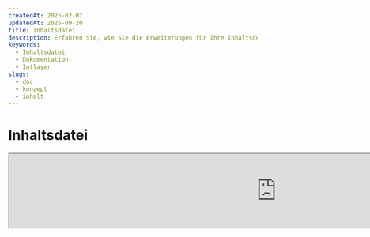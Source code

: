 ```yaml
---
createdAt: 2025-02-07
updatedAt: 2025-09-20
title: Inhaltsdatei
description: Erfahren Sie, wie Sie die Erweiterungen für Ihre Inhaltsdeklarationsdateien anpassen können. Folgen Sie dieser Dokumentation, um Bedingungen effizient in Ihrem Projekt umzusetzen.
keywords:
  - Inhaltsdatei
  - Dokumentation
  - Intlayer
slugs:
  - doc
  - konzept
  - inhalt
---
```


# Inhaltsdatei

<iframe title="i18n, Markdown, JSON… eine einzige Lösung, um alles zu verwalten | Intlayer" class="m-auto aspect-[16/9] w-full overflow-hidden rounded-lg border-0" allow="autoplay; gyroscope;" loading="lazy" width="1080" height="auto" src="https://www.youtube.com/embed/1VHgSY_j9_I?autoplay=0&amp;origin=http://intlayer.org&amp;controls=0&amp;rel=1"/>

## Was ist eine Inhaltsdatei?

Eine Inhaltsdatei in Intlayer ist eine Datei, die Wörterbuchdefinitionen enthält.
Diese Dateien deklarieren den Textinhalt, die Übersetzungen und Ressourcen Ihrer Anwendung.
Inhaltsdateien werden von Intlayer verarbeitet, um Wörterbücher zu generieren.

Die Wörterbücher sind das Endergebnis, das Ihre Anwendung mit dem `useIntlayer` Hook importieren wird.

### Schlüsselkonzepte

#### Wörterbuch

Ein Wörterbuch ist eine strukturierte Sammlung von Inhalten, die nach Schlüsseln organisiert ist. Jedes Wörterbuch enthält:

- **Schlüssel**: Ein eindeutiger Bezeichner für das Wörterbuch
- **Inhalt**: Die tatsächlichen Inhaltswerte (Text, Zahlen, Objekte usw.)
- **Metadaten**: Zusätzliche Informationen wie Titel, Beschreibung, Tags usw.

#### Inhaltsdatei

Beispiel einer Inhaltsdatei:

```tsx fileName="src/example.content.tsx" contentDeclarationFormat="typescript"
import { type ReactNode } from "react";
import {
  t,
  enu,
  cond,
  nest,
  md,
  insert,
  file,
  type Dictionary,
} from "intlayer";

interface Content {
  imbricatedContent: {
    imbricatedContent2: {
      stringContent: string; // Zeichenketteninhalt
      numberContent: number; // Zahleninhalt
      booleanContent: boolean; // Wahrheitswertinhalt
      javaScriptContent: string; // JavaScript-Inhalt
    };
  };
  multilingualContent: string; // Mehrsprachiger Inhalt
  quantityContent: string; // Mengeninhalt
  conditionalContent: string; // Bedingter Inhalt
  markdownContent: never; // Markdown-Inhalt
  externalContent: string; // Externer Inhalt
  insertionContent: string; // Einfügeinhalt
  nestedContent: string; // Verschachtelter Inhalt
  fileContent: string; // Dateiinhalt
  jsxContent: ReactNode; // JSX-Inhalt
}

export default {
  key: "page",
  content: {
    imbricatedContent: {
      imbricatedContent2: {
        stringContent: "Hello World",
        numberContent: 123,
        booleanContent: true,
        javaScriptContent: `${process.env.NODE_ENV}`,
      },
    },
    multilingualContent: t({
      de: "Deutscher Inhalt",
      en: "English content",
      "en-GB": "English content (UK)",
      fr: "French content",
      es: "Spanish content",
    }),
    quantityContent: enu({
      "<-1": "Weniger als minus ein Auto",
      "-1": "Minus ein Auto",
      "0": "Keine Autos",
      "1": "Ein Auto",
      ">5": "Einige Autos",
      ">19": "Viele Autos",
    }),
    conditionalContent: cond({
      true: "Validierung ist aktiviert",
      false: "Validierung ist deaktiviert",
    }),
    insertionContent: insert("Hallo {{name}}!"),
    nestedContent: nest(
      "navbar", // Der Schlüssel des Wörterbuchs zum Verschachteln
      "login.button" // [Optional] Der Pfad zum Inhalt, der verschachtelt werden soll
    ),
    fileContent: file("./path/to/file.txt"),
    externalContent: fetch("https://example.com").then((res) => res.json()),
    markdownContent: md("# Markdown-Beispiel"),

    /*
     * Nur verfügbar mit `react-intlayer` oder `next-intlayer`
     */
    jsxContent: <h1>Mein Titel</h1>,
  },
} satisfies Dictionary<Content>; // [optional] Dictionary ist generisch und ermöglicht es Ihnen, die Formatierung Ihres Wörterbuchs zu stärken
```

```javascript fileName="src/example.content.mjx" contentDeclarationFormat="esm"
import { t, enu, cond, nest, md, insert, file } from "intlayer";

/** @type {import('intlayer').Dictionary} */
export default {
  key: "page",
  content: {
    imbricatedContent: {
      imbricatedContent2: {
        stringContent: "Hallo Welt",
        numberContent: 123,
        booleanContent: true,
        javaScriptContent: `${process.env.NODE_ENV}`,
      },
      imbricatedArray: [1, 2, 3],
    },
    multilingualContent: t({
      en: "Englischer Inhalt",
      "en-GB": "Englischer Inhalt (UK)",
      fr: "Französischer Inhalt",
      es: "Spanischer Inhalt",
    }),
    quantityContent: enu({
      "<-1": "Weniger als minus ein Auto",
      "-1": "Minus ein Auto",
      "0": "Keine Autos",
      "1": "Ein Auto",
      ">5": "Einige Autos",
      ">19": "Viele Autos",
    }),
    conditionalContent: cond({
      true: "Validierung ist aktiviert",
      false: "Validierung ist deaktiviert",
    }),
    insertionContent: insert("Hallo {{name}}!"),
    nestedContent: nest(
      "navbar", // Der Schlüssel des Wörterbuchs zum Einfügen
      "login.button" // [Optional] Der Pfad zum einzufügenden Inhalt
    ),
    markdownContent: md("# Markdown-Beispiel"),
    fileContent: file("./path/to/file.txt"),
    externalContent: fetch("https://example.com").then((res) => res.json())

    // Nur verfügbar mit `react-intlayer` oder `next-intlayer`
    jsxContent: <h1>Mein Titel</h1>,
  },
};
```

```javascript fileName="src/example.content.cjx" contentDeclarationFormat="commonjs"
const { t, enu, cond, nest, md, insert, file } = require("intlayer");

/** @type {import('intlayer').Dictionary} */
module.exports = {
  key: "page",
  content: {
    imbricatedContent: {
      imbricatedContent2: {
        stringContent: "Hallo Welt",
        numberContent: 123,
        booleanContent: true,
        javaScriptContent: `${process.env.NODE_ENV}`,
      },
      imbricatedArray: [1, 2, 3],
    },
    multilingualContent: t({
      de: "Deutscher Inhalt",
      en: "English content",
      "en-GB": "English content (UK)",
      fr: "French content",
      es: "Spanish content",
    }),
    quantityContent: enu({
      "<-1": "Weniger als minus ein Auto",
      "-1": "Minus ein Auto",
      "0": "Keine Autos",
      "1": "Ein Auto",
      ">5": "Einige Autos",
      ">19": "Viele Autos",
    }),
    conditionalContent: cond({
      true: "Validierung ist aktiviert",
      false: "Validierung ist deaktiviert",
    }),
    insertionContent: insert("Hallo {{name}}!"),
    nestedContent: nest(
      "navbar", // Der Schlüssel des Wörterbuchs zum Einbetten
      "login.button" // [Optional] Der Pfad zum einzubettenden Inhalt
    ),
    markdownContent: md("# Markdown-Beispiel"),
    fileContent: file("./path/to/file.txt"),
    externalContent: fetch("https://example.com").then((res) => res.json())

    // Nur verfügbar mit `react-intlayer` oder `next-intlayer`
    jsxContent: <h1>Mein Titel</h1>,
  },
};
```

```json5 fileName="src/example.content.json"  contentDeclarationFormat="json"
{
  "$schema": "https://intlayer.org/schema.json",
  "key": "page",
  "content": {
    "imbricatedContent": {
      "imbricatedContent2": {
        "stringContent": "Hallo Welt",
        "numberContent": 123,
        "booleanContent": true,
      },
      "imbricatedArray": [1, 2, 3],
    },
    "multilingualContent": {
      "nodeType": "translation",
      "translation": {
        "en": "English content",
        "en-GB": "English content (UK)",
        "fr": "French content",
        "es": "Spanish content",
      },
    },
    "quantityContent": {
      "nodeType": "enumeration",
      "enumeration": {
        "0": "Keine Autos",
        "1": "Ein Auto",
        "<-1": "Weniger als minus ein Auto",
        "-1": "Minus ein Auto",
        ">5": "Einige Autos",
        ">19": "Viele Autos",
      },
    },
    "conditionalContent": {
      "nodeType": "condition",
      "condition": {
        "true": "Validierung ist aktiviert",
        "false": "Validierung ist deaktiviert",
      },
    },
    "insertionContent": {
      "nodeType": "insertion",
      "insertion": "Hallo {{name}}!",
    },
    "nestedContent": {
      "nodeType": "nested",
      "nested": { "dictionaryKey": "app" },
    },
    "markdownContent": {
      "nodeType": "markdown",
      "markdown": "# Markdown-Beispiel",
    },
    "fileContent": {
      "nodeType": "file",
      "file": "./path/to/file.txt",
    },
    "jsxContent": {
      "type": "h1",
      "key": null,
      "ref": null,
      "props": {
        "children": ["Mein Titel"],
      },
    },
  },
}
```

#### Inhaltsknoten

Inhaltsknoten sind die Bausteine des Wörterbuchinhalts. Sie können sein:

- **Primitive Werte**: Zeichenketten, Zahlen, Booleans, null, undefined
- **Typisierte Knoten**: Spezielle Inhaltstypen wie Übersetzungen, Bedingungen, Markdown usw.
- **Funktionen**: Dynamische Inhalte, die zur Laufzeit ausgewertet werden können [siehe Funktionsabruf](https://github.com/aymericzip/intlayer/blob/main/docs/docs/de/dictionary/function_fetching.md)
- **Verschachtelte Inhalte**: Verweise auf andere Wörterbücher

#### Inhaltstypen

Intlayer unterstützt verschiedene Inhaltstypen durch typisierte Knoten:

- **Übersetzungsinhalt**: Mehrsprachiger Text mit lokalisierungsspezifischen Werten [siehe Übersetzungsinhalt](https://github.com/aymericzip/intlayer/blob/main/docs/docs/de/dictionary/translation_content.md)
- **Bedingungsinhalt**: Bedingter Inhalt basierend auf booleschen Ausdrücken [siehe Bedingungsinhalt](https://github.com/aymericzip/intlayer/blob/main/docs/docs/de/dictionary/condition_content.md)
- **Enumerationsinhalt**: Inhalt, der sich basierend auf aufzählbaren Werten ändert [siehe Enumerationsinhalt](https://github.com/aymericzip/intlayer/blob/main/docs/docs/de/dictionary/enumeration_content.md)
- **Einfügeinhalt**: Inhalt, der in anderen Inhalt eingefügt werden kann [siehe Einfügeinhalt](https://github.com/aymericzip/intlayer/blob/main/docs/docs/de/dictionary/insertion_content.md)
- **Markdown-Inhalt**: Rich-Text-Inhalt im Markdown-Format [siehe Markdown-Inhalt](https://github.com/aymericzip/intlayer/blob/main/docs/docs/de/dictionary/markdown_content.md)
- **Verschachtelter Inhalt**: Verweise auf andere Wörterbücher [siehe Verschachtelter Inhalt](https://github.com/aymericzip/intlayer/blob/main/docs/docs/de/dictionary/nested_content.md)
- **Geschlechtsabhängiger Inhalt**: Inhalt, der sich je nach Geschlecht unterscheidet [siehe Geschlechtsabhängiger Inhalt](https://github.com/aymericzip/intlayer/blob/main/docs/docs/de/dictionary/gender_content.md)
- **Dateiinhalt**: Verweise auf externe Dateien [siehe Dateiinhalt](https://github.com/aymericzip/intlayer/blob/main/docs/docs/de/dictionary/file_content.md)

## Wörterbuchstruktur

Ein Wörterbuch in Intlayer wird durch den Typ `Dictionary` definiert und enthält mehrere Eigenschaften, die sein Verhalten steuern:

### Erforderliche Eigenschaften

#### `key` (string)

Der Bezeichner für das Wörterbuch. Wenn mehrere Wörterbücher denselben Schlüssel haben, werden diese von Intlayer automatisch zusammengeführt.

> Verwenden Sie die kebab-case-Namenskonvention (z. B. `"about-page-meta"`).

#### Content (string | number | boolean | object | array | function)

Die Eigenschaft `content` enthält die eigentlichen Wörterbuchdaten und unterstützt:

- **Primitive Werte**: Zeichenketten, Zahlen, Booleans, null, undefined
- **Typed nodes**: Spezielle Inhaltstypen unter Verwendung der Hilfsfunktionen von Intlayer
- **Verschachtelte Objekte**: Komplexe Datenstrukturen
- **Arrays**: Sammlungen von Inhalten
- **Funktionen**: Dynamische Inhaltsevaluierung

### Optionale Eigenschaften

#### `title` (string)

Menschlich lesbarer Titel für das Wörterbuch, der dabei hilft, es in Editoren und CMS-Systemen zu identifizieren. Dies ist besonders nützlich beim Verwalten großer Mengen von Wörterbüchern oder bei der Arbeit mit Inhaltsverwaltungsschnittstellen.

**Beispiel:**

```typescript
{
  key: "about-page-meta",
  title: "Metadaten der Über-Seite",
  content: { /* ... */ }
}
```

#### `description` (string)

Detaillierte Beschreibung, die den Zweck des Wörterbuchs, Nutzungshinweise und besondere Überlegungen erklärt. Diese Beschreibung wird auch als Kontext für KI-gestützte Übersetzungserstellung verwendet, was sie wertvoll für die Aufrechterhaltung der Übersetzungsqualität und Konsistenz macht.

**Beispiel:**

```typescript
{
  key: "about-page-meta",
  description: [
    "Dieses Wörterbuch verwaltet die Metadaten der Über-Seite",
    "Berücksichtigen Sie bewährte Methoden für SEO:",
    "- Der Titel sollte zwischen 50 und 60 Zeichen lang sein",
    "- Die Beschreibung sollte zwischen 150 und 160 Zeichen lang sein",
  ].join('\n'),
  content: { /* ... */ }
}
```

#### `tags` (string[])

Array von Zeichenketten zur Kategorisierung und Organisation von Wörterbüchern. Tags bieten zusätzlichen Kontext und können zum Filtern, Suchen oder Organisieren von Wörterbüchern in Editoren und CMS-Systemen verwendet werden.

**Beispiel:**

```typescript
{
  key: "about-page-meta",
  tags: ["metadata", "about-page", "seo"],
  content: { /* ... */ }
}
```

#### `locale` (LocalesValues)

Wandelt das Wörterbuch in ein pro-Locale-Wörterbuch um, bei dem jedes im Inhalt deklarierte Feld automatisch in einen Übersetzungsknoten umgewandelt wird. Wenn diese Eigenschaft gesetzt ist:

- Das Wörterbuch wird als einsprachiges Wörterbuch behandelt
- Jedes Feld wird zu einem Übersetzungsknoten für diese spezifische Sprache
- Sie sollten KEINE Übersetzungsknoten (`t()`) im Inhalt verwenden, wenn Sie diese Eigenschaft nutzen
- Wenn diese Eigenschaft fehlt, wird das Wörterbuch als mehrsprachiges Wörterbuch behandelt

> Siehe [Per-Locale Content Declaration in Intlayer](https://github.com/aymericzip/intlayer/blob/main/docs/docs/de/per_locale_file.md) für weitere Informationen.

**Beispiel:**

```json
// Einsprachiges Wörterbuch
{
  "key": "about-page",
  "locale": "en",
  "content": {
    "title": "About Us", // Dies wird zu einem Übersetzungsknoten für 'en'
    "description": "Learn more about our company"
  }
}
```

#### `autoFill` (AutoFill)

Anweisungen zum automatischen Ausfüllen von Wörterbuchinhalten aus externen Quellen. Dies kann global in `intlayer.config.ts` oder pro Wörterbuch konfiguriert werden. Unterstützt mehrere Formate:

- **`true`**: Automatisches Ausfüllen für alle Sprachen aktivieren
- **`string`**: Pfad zu einer einzelnen Datei oder Vorlage mit Variablen
- **`object`**: Pfade zu Dateien pro Sprache

**Beispiele:**

```json
// Für alle Sprachen aktivieren
{
  "autoFill": true
}
// Einzelne Datei
{
  "autoFill": "./translations/aboutPage.content.json"
}
// Vorlage mit Variablen
{
  "autoFill": "/messages/{{locale}}/{{key}}/{{fileName}}.content.json"
}
// Feine Konfiguration pro Sprache
{
  "autoFill": {
    "en": "./translations/en/aboutPage.content.json",
    "fr": "./translations/fr/aboutPage.content.json",
    "es": "./translations/es/aboutPage.content.json"
  }
}
```

**Verfügbare Variablen:**

- `{{locale}}` – Sprachcode (z.B. `fr`, `es`)
- `{{fileName}}` – Dateiname (z.B. `example`)
- `{{key}}` – Wörterbuchschlüssel (z.B. `example`)

> Siehe [Auto-Fill-Konfiguration in Intlayer](https://github.com/aymericzip/intlayer/blob/main/docs/docs/de/autoFill.md) für weitere Informationen.

##### `priority` (Zahl)

Gibt die Priorität des Wörterbuchs zur Konfliktlösung an. Wenn mehrere Wörterbücher denselben Schlüssel haben, überschreibt das Wörterbuch mit der höchsten Prioritätszahl die anderen. Dies ist nützlich zur Verwaltung von Inhalts-Hierarchien und Überschreibungen.

**Beispiel:**

```typescript
// Basis-Wörterbuch
{
  key: "welcome-message",
  priority: 1,
  content: { message: "Willkommen!" }
}

// Überschreibendes Wörterbuch
{
  key: "welcome-message",
  priority: 10,
  content: { message: "Willkommen bei unserem Premium-Service!" }
}
// Dies überschreibt das Basis-Wörterbuch
```

### CMS-Eigenschaften

##### `version` (string)

Versionskennung für Remote-Wörterbücher. Hilft dabei nachzuverfolgen, welche Version des Wörterbuchs aktuell verwendet wird, besonders nützlich bei der Arbeit mit Remote-Content-Management-Systemen.

##### `live` (boolean)

Für Remote-Wörterbücher gibt an, ob das Wörterbuch zur Laufzeit live abgerufen werden soll. Wenn aktiviert:

- Muss `importMode` in `intlayer.config.ts` auf "live" gesetzt sein
- Ein Live-Server muss laufen
- Das Wörterbuch wird zur Laufzeit über die Live-Sync-API abgerufen
- Wenn live, aber der Abruf fehlschlägt, wird auf den dynamischen Wert zurückgegriffen
- Wenn nicht live, wird das Wörterbuch zur Build-Zeit für optimale Leistung transformiert

### Systemeigenschaften (Automatisch generiert)

Diese Eigenschaften werden automatisch von Intlayer generiert und sollten nicht manuell verändert werden:

##### `$schema` (string)

JSON-Schema zur Validierung der Wörterbuchstruktur. Wird automatisch von Intlayer hinzugefügt, um die Integrität des Wörterbuchs sicherzustellen.

##### `id` (string)

Für entfernte Wörterbücher ist dies die eindeutige Kennung des Wörterbuchs auf dem entfernten Server. Wird zum Abrufen und Verwalten von entfernten Inhalten verwendet.

##### `localId` (LocalDictionaryId)

Eindeutige Kennung für lokale Wörterbücher. Wird automatisch von Intlayer generiert, um das Wörterbuch zu identifizieren und festzustellen, ob es lokal oder entfernt ist, sowie dessen Standort.

##### `localIds` (LocalDictionaryId[])

Für zusammengeführte Wörterbücher enthält dieses Array die IDs aller Wörterbücher, die zusammengeführt wurden. Nützlich zur Nachverfolgung der Quelle des zusammengeführten Inhalts.

##### `filePath` (string)

Der Dateipfad des lokalen Wörterbuchs, der angibt, aus welcher `.content`-Datei das Wörterbuch generiert wurde. Hilft bei der Fehlerbehebung und Quellenverfolgung.

##### `availableVersions` (string[])

Für entfernte Wörterbücher enthält dieses Array alle verfügbaren Versionen des Wörterbuchs. Hilft dabei, nachzuvollziehen, welche Versionen verwendet werden können.

##### `autoFilled` (true)

Gibt an, ob das Wörterbuch automatisch aus externen Quellen ausgefüllt wurde. Im Falle von Konflikten überschreiben Basis-Wörterbücher automatisch ausgefüllte Wörterbücher.

##### `location` ('distant' | 'locale')

Gibt den Standort des Wörterbuchs an:

- `'locale'`: Lokales Wörterbuch (aus Inhaltsdateien)
- `'distant'`: Entferntes Wörterbuch (aus externer Quelle)

## Inhaltstypen von Knoten

Intlayer bietet mehrere spezialisierte Inhaltstypen von Knoten, die grundlegende primitive Werte erweitern:

### Übersetzungsinhalt (`t`)

Mehrsprachiger Inhalt, der je nach Gebietsschema variiert:

```typescript
import { t } from "intlayer";

// TypeScript/JavaScript
multilingualContent: t({
  en: "Welcome to our website",
  fr: "Bienvenue sur notre site web",
  es: "Bienvenido a nuestro sitio web",
});
```

### Bedingter Inhalt (`cond`)

Inhalt, der sich basierend auf booleschen Bedingungen ändert:

```typescript
import { cond } from "intlayer";

conditionalContent: cond({
  true: "User is logged in",
  false: "Please log in to continue",
});
```

### Aufzählungsinhalt (`enu`)

Inhalt, der auf aufgezählten Werten basiert und variiert:

```typescript
import { enu } from "intlayer";

statusContent: enu({
  pending: "Ihre Anfrage ist ausstehend",
  approved: "Ihre Anfrage wurde genehmigt",
  rejected: "Ihre Anfrage wurde abgelehnt",
});
```

### Einfügeinhalt (`insert`)

Inhalt, der in anderen Inhalt eingefügt werden kann:

```typescript
import { insert } from "intlayer";

insertionContent: insert("Dieser Text kann überall eingefügt werden");
```

### Verschachtelter Inhalt (`nest`)

Verweise auf andere Wörterbücher:

```typescript
import { nest } from "intlayer";

nestedContent: nest("about-page");
```

### Markdown-Inhalt (`md`)

Rich-Text-Inhalt im Markdown-Format:

```typescript
import { md } from "intlayer";

markdownContent: md(
  "# Willkommen\n\nDies ist **fetter** Text mit [Links](https://example.com)"
);
```

### Geschlechtsabhängiger Inhalt (`gender`)

Inhalt, der sich je nach Geschlecht unterscheidet:

```typescript
import { gender } from "intlayer";

genderContent: gender({
  male: "Er ist Entwickler",
  female: "Sie ist Entwicklerin",
  other: "Sie sind Entwickler",
});
```

### Dateiinhalt (`file`)

Verweise auf externe Dateien:

```typescript
import { file } from "intlayer";

fileContent: file("./path/to/content.txt");
```

## Erstellen von Inhaltsdateien

### Grundstruktur einer Inhaltsdatei

Eine Inhaltsdatei exportiert ein Standardobjekt, das dem Typ `Dictionary` entspricht:

```typescript
// example.content.ts
import { t, cond, nest, md, insert, file } from "intlayer";

export default {
  key: "welcome-page",
  title: "Inhalt der Willkommensseite",
  description:
    "Inhalte für die Haupt-Willkommensseite einschließlich Hero-Bereich und Funktionen",
  tags: ["Seite", "Willkommen", "Startseite"],
  content: {
    hero: {
      title: t({
        en: "Welcome to Our Platform",
        fr: "Bienvenue sur Notre Plateforme",
        es: "Bienvenido a Nuestra Plataforma",
      }),
      subtitle: t({
        en: "Build amazing applications with ease",
        fr: "Construisez des applications incroyables avec facilité",
        es: "Construye aplicaciones increíbles con facilidad",
      }),
      cta: cond({
        true: t({
          en: "Get Started",
          fr: "Commencer",
          es: "Comenzar",
        }),
        false: t({
          en: "Sign Up",
          fr: "S'inscrire",
          es: "Registrarse",
        }),
      }),
    },
    features: [
      {
        title: t({
          de: "Einfach zu bedienen",
          fr: "Facile à Utiliser",
          es: "Fácil de Usar",
        }),
        description: t({
          de: "Intuitive Benutzeroberfläche für alle Erfahrungsstufen",
          fr: "Interface intuitive pour tous les niveaux",
          es: "Interfaz intuitiva para todos los niveles",
        }),
      },
    ],
    documentation: nest("documentation"),
    readme: file("./README.md"),
  },
} satisfies Dictionary;
```

### JSON-Inhaltsdatei

Sie können Inhaltsdateien auch im JSON-Format erstellen:

```json
{
  "key": "welcome-page",
  "title": "Inhalt der Willkommensseite",
  "description": "Inhalt für die Haupt-Willkommensseite",
  "tags": ["Seite", "Willkommen"],
  "content": {
    "hero": {
      "title": {
        "nodeType": "translation",
        "translation": {
          "en": "Willkommen auf unserer Plattform",
          "fr": "Bienvenue sur Notre Plateforme"
        }
      },
      "subtitle": {
        "nodeType": "translation",
        "translation": {
          "en": "Erstellen Sie mühelos erstaunliche Anwendungen",
          "fr": "Construisez des applications incroyables avec facilité"
        }
      }
    }
  }
}
```

### Inhalt pro Locale-Dateien

Für Wörterbücher pro Locale geben Sie die Eigenschaft `locale` an:

```typescript
// welcome-page.en.content.ts
export default {
  key: "welcome-page",
  locale: "en",
  content: {
    hero: {
      title: "Willkommen auf unserer Plattform",
      subtitle: "Erstellen Sie mühelos erstaunliche Anwendungen",
    },
  },
} satisfies Dictionary;
```

```typescript
// welcome-page.fr.content.ts
export default {
  key: "welcome-page",
  locale: "fr",
  content: {
    hero: {
      title: "Bienvenue sur Notre Plateforme",
      subtitle: "Construisez des applications incroyables avec facilité",
    },
  },
} satisfies Dictionary;
```

## Dateierweiterungen für Inhalte

Intlayer ermöglicht es Ihnen, die Erweiterungen für Ihre Inhaltsdeklarationsdateien anzupassen. Diese Anpassung bietet Flexibilität bei der Verwaltung von Großprojekten und hilft, Konflikte mit anderen Modulen zu vermeiden.

### Standarderweiterungen

Standardmäßig überwacht Intlayer alle Dateien mit den folgenden Erweiterungen für Inhaltsdeklarationen:

- `.content.json`
- `.content.ts`
- `.content.tsx`
- `.content.js`
- `.content.jsx`
- `.content.mjs`
- `.content.mjx`
- `.content.cjs`
- `.content.cjx`

Diese Standarderweiterungen sind für die meisten Anwendungen geeignet. Wenn Sie jedoch spezielle Anforderungen haben, können Sie benutzerdefinierte Erweiterungen definieren, um den Build-Prozess zu optimieren und das Risiko von Konflikten mit anderen Komponenten zu verringern.

> Um die Dateierweiterungen anzupassen, die Intlayer zur Identifizierung von Inhaltsdeklarationsdateien verwendet, können Sie diese in der Intlayer-Konfigurationsdatei angeben. Dieser Ansatz ist besonders vorteilhaft für groß angelegte Projekte, bei denen die Begrenzung des Überwachungsbereichs die Build-Leistung verbessert.

## Erweiterte Konzepte

### Wörterbuchzusammenführung

Wenn mehrere Wörterbücher denselben Schlüssel haben, führt Intlayer diese automatisch zusammen. Das Zusammenführungsverhalten hängt von mehreren Faktoren ab:

- **Priorität**: Wörterbücher mit höheren `priority`-Werten überschreiben diejenigen mit niedrigeren Werten
- **Automatisch ausfüllen vs. Basis**: Basis-Wörterbücher überschreiben automatisch ausgefüllte Wörterbücher
- **Ort**: Lokale Wörterbücher überschreiben entfernte Wörterbücher (wenn die Prioritäten gleich sind)

### Typensicherheit

Intlayer bietet vollständige TypeScript-Unterstützung für Inhaltsdateien:

```typescript
// Definieren Sie Ihren Inhaltstyp
interface WelcomePageContent {
  hero: {
    title: string;
    subtitle: string;
    cta: string;
  };
  features: Array<{
    title: string;
    description: string;
  }>;
}

// Verwenden Sie es in Ihrem Wörterbuch
export default {
  key: "welcome-page",
  content: {
    // TypeScript bietet Autovervollständigung und Typprüfung
    hero: {
      title: "Willkommen",
      subtitle: "Erstellen Sie erstaunliche Apps",
      cta: "Loslegen",
    },
  },
} satisfies Dictionary<WelcomePageContent>;
```

### Verschachtelung von Knoten

Sie können ohne Probleme Funktionen in andere Funktionen verschachteln.

Beispiel:

```javascript fileName="src/example.content.tsx" contentDeclarationFormat="typescript"
import { t, enu, cond, nest, md, type Dictionary } from "intlayer";

const getName = async () => "John Doe";

export default {
  key: "page",
  content: {
    // `getIntlayer('page','en').hiMessage` gibt `['Hi', ' ', 'John Doe']` zurück
    hiMessage: [
      t({
        en: "Hi",
        fr: "Salut",
        es: "Hola",
      }),
      " ",
      getName(),
    ],
    // Zusammengesetzter Inhalt, der Bedingung, Enumeration und mehrsprachigen Inhalt verschachtelt
    // `getIntlayer('page','en').advancedContent(true)(10)` gibt 'Multiple items found' zurück
    advancedContent: cond({
      true: enu({
        "0": t({
          en: "No items found",
          fr: "Kein Artikel gefunden",
          es: "Keine Artikel gefunden",
        }),
        "1": t({
          en: "Ein Artikel gefunden",
          fr: "Ein Artikel gefunden",
          es: "Ein Artikel gefunden",
        }),
        ">1": t({
          en: "Mehrere Artikel gefunden",
          fr: "Mehrere Artikel gefunden",
          es: "Mehrere Artikel gefunden",
        }),
      }),
      false: t({
        en: "Keine gültigen Daten verfügbar",
        fr: "Keine gültigen Daten verfügbar",
        es: "Keine gültigen Daten verfügbar",
      }),
    }),
  },
} satisfies Dictionary;
```

```javascript fileName="src/example.content.mjx" contentDeclarationFormat="esm"
import { t, enu, cond, nest, md } from "intlayer";

const getName = async () => "John Doe";

/** @type {import('intlayer').Dictionary} */
export default {
  key: "page",
  content: {
    // `getIntlayer('page','de').hiMessage` gibt `['Hallo', ' ', 'John Doe']` zurück
    hiMessage: [
      t({
        en: "Hi",
        fr: "Salut",
        es: "Hola",
      }),
      " ",
      getName(),
    ],
    // Zusammengesetzter Inhalt, der Bedingung, Enumeration und mehrsprachigen Inhalt verschachtelt
    // `getIntlayer('page','de').advancedContent(true)(10)` gibt 'Mehrere Elemente gefunden' zurück
    advancedContent: cond({
      true: enu({
        "0": t({
          en: "No items found",
          fr: "Aucun article trouvé",
          es: "No se encontraron artículos",
        }),
        "1": t({
          en: "One item found",
          fr: "Un article trouvé",
          es: "Se encontró un artículo",
        }),
        ">1": t({
          en: "Mehrere Elemente gefunden",
          fr: "Plusieurs articles trouvés",
          es: "Se encontraron múltiples artículos",
        }),
      }),
      false: t({
        en: "Keine gültigen Daten verfügbar",
        fr: "Aucune donnée valide disponible",
        es: "No hay datos válidos disponibles",
      }),
    }),
  },
};
```

```javascript fileName="src/example.content.cjx" contentDeclarationFormat="commonjs"
const { t, enu, cond, nest, md } = require("intlayer");

const getName = async () => "John Doe";

/** @type {import('intlayer').Dictionary} */
module.exports = {
  key: "page",
  content: {
    // `getIntlayer('page','en').hiMessage` gibt `['Hi', ' ', 'John Doe']` zurück
    hiMessage: [
      t({
        en: "Hi",
        fr: "Salut",
        es: "Hola",
      }),
      " ",
      getName(),
    ],
    // Zusammengesetzter Inhalt, der Bedingung, Enumeration und mehrsprachigen Inhalt verschachtelt
    // `getIntlayer('page','en').advancedContent(true)(10)` gibt 'Mehrere Elemente gefunden' zurück
    advancedContent: cond({
      true: enu({
        "0": t({
          en: "No items found",
          fr: "Aucun article trouvé",
          es: "No se encontraron artículos",
        }),
        "1": t({
          en: "One item found",
          fr: "Un article trouvé",
          es: "Se encontró un artículo",
        }),
        ">1": t({
          en: "Multiple items found",
          fr: "Plusieurs articles trouvés",
          es: "Se encontraron múltiples artículos",
        }),
      }),
      false: t({
        en: "No valid data available",
        fr: "Keine gültigen Daten verfügbar",
        es: "No hay datos válidos disponibles",
      }),
    }),
  },
};
```

```json5 fileName="src/example.content.json"  contentDeclarationFormat="json"
{
  "$schema": "https://intlayer.org/schema.json",
  "key": "page",
  "content": {
    "hiMessage": {
      "nodeType": "composite",
      "composite": [
        {
          "nodeType": "translation",
          "translation": {
            en: "Hi", // Begrüßung auf Englisch
            fr: "Salut",
            es: "Hola",
          },
        },
        " ",
        "John Doe",
      ],
    },
    "advancedContent": {
      "nodeType": "condition",
      "condition": {
        true: {
          nodeType: "enumeration",
          enumeration: {
            "0": {
              "nodeType": "translation",
              "translation": {
                "en": "No items found",
                "fr": "Aucun article trouvé",
                "es": "No se encontraron artículos",
                "de": "Keine Elemente gefunden",
              },
            },
            "1": {
              "nodeType": "translation",
              "translation": {
                "en": "One item found",
                "fr": "Un article trouvé",
                "es": "Se encontró un artículo",
                "de": "Ein Element gefunden",
              },
            },
            ">1": {
              "nodeType": "translation",
              "translation": {
                "en": "Multiple items found",
                "fr": "Plusieurs articles trouvés",
                "es": "Se encontraron múltiples artículos",
                "de": "Mehrere Elemente gefunden",
              },
            },
          },
        },
        "false": {
          "nodeType": "translation",
          "translation": {
            "en": "No valid data available",
            "fr": "Aucune donnée valide disponible",
            "es": "No hay datos válidos disponibles",
          },
        },
      },
    },
  },
}
```

### Beste Praktiken

1. **Benennungskonventionen**:
   - Verwenden Sie kebab-case für Wörterbuchschlüssel (`"about-page-meta"`)
   - Gruppieren Sie verwandte Inhalte unter demselben Schlüsselpräfix

2. **Inhaltsorganisation**:
   - Halten Sie verwandte Inhalte im selben Wörterbuch zusammen
   - Verwenden Sie verschachtelte Objekte, um komplexe Inhaltsstrukturen zu organisieren
   - Nutzen Sie Tags zur Kategorisierung
   - Verwenden Sie `autoFill`, um fehlende Übersetzungen automatisch zu ergänzen

3. **Leistung**:
   - Passen Sie die Inhaltskonfiguration an, um den Umfang der überwachten Dateien zu begrenzen
   - Verwenden Sie Live-Wörterbücher nur, wenn Echtzeit-Updates erforderlich sind (z. B. A/B-Tests usw.)
   - Stellen Sie sicher, dass das Build-Transformations-Plugin (`@intlayer/swc` oder `@intlayer/babel`) aktiviert ist, um das Wörterbuch zur Build-Zeit zu optimieren

## Dokumentationshistorie

| Version | Datum      | Änderungen                    |
| ------- | ---------- | ----------------------------- |
| 6.0.0   | 2025-09-20 | Felddokumentation hinzugefügt |
| 5.5.10  | 2025-06-29 | Historie initialisiert        |
